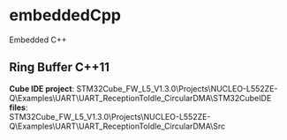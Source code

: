 # embeddedCpp
Embedded C++

## Ring Buffer C++11
**Cube IDE project**: STM32Cube_FW_L5_V1.3.0\Projects\NUCLEO-L552ZE-Q\Examples\UART\UART_ReceptionToIdle_CircularDMA\STM32CubeIDE <br>
**files**: <br>
STM32Cube_FW_L5_V1.3.0\Projects\NUCLEO-L552ZE-Q\Examples\UART\UART_ReceptionToIdle_CircularDMA\Src <br>

